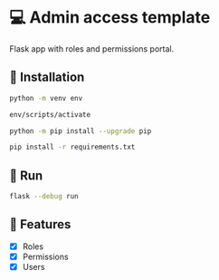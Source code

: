 # :computer: Admin access template

Flask app with roles and permissions portal.

## :floppy_disk: Installation

```bash
python -m venv env
```

```bash
env/scripts/activate
```

```bash
python -m pip install --upgrade pip
```

```bash
pip install -r requirements.txt
```

## :runner: Run

```bash
flask --debug run
```

## :pushpin: Features

- [x] Roles
- [x] Permissions
- [x] Users
